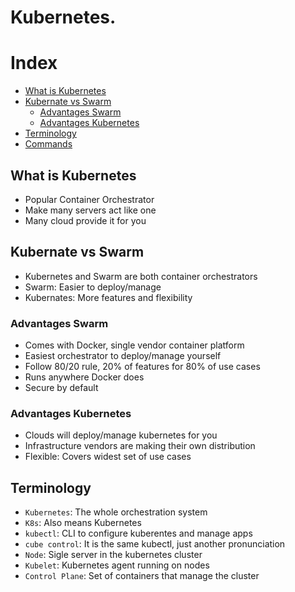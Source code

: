 # Kubernetes.

# Index

* [What is Kubernetes](#What-is-Kubernetes)
* [Kubernate vs Swarm](#Kubernate-vs-Swarm)
	* [Advantages Swarm](#Advantages-Swarm)
	* [Advantages Kubernetes](#Advantages-Kubernetes)
* [Terminology](#Terminology)
* [Commands](#Commands)

## What is Kubernetes

- Popular Container Orchestrator
- Make many servers act like one
- Many cloud provide it for you

## Kubernate vs Swarm

- Kubernetes and Swarm are both container orchestrators
- Swarm: Easier to deploy/manage
- Kubernates: More features and flexibility

### Advantages Swarm

- Comes with Docker, single vendor container platform
- Easiest orchestrator to deploy/manage yourself
- Follow 80/20 rule, 20% of features for 80% of use cases
- Runs anywhere Docker does
- Secure by default

### Advantages Kubernetes

- Clouds will deploy/manage kubernetes for you
- Infrastructure vendors are making their own distribution
- Flexible: Covers widest set of use cases

## Terminology

- `Kubernetes`: The whole orchestration system
- `K8s`: Also means Kubernetes
- `kubectl`: CLI to configure kuberentes and manage apps
- `cube control`: It is the same kubectl, just another pronunciation
- `Node`: Sigle server in the kubernetes cluster
- `Kubelet`: Kubernetes agent running on nodes
- `Control Plane`: Set of containers that manage the cluster


